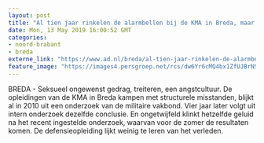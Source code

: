 ```yaml
---
layout: post
title: "Al tien jaar rinkelen de alarmbellen bij de KMA in Breda, maar steeds blijft het misgaan"
date: Mon, 13 May 2019 16:00:52 GMT
categories: 
- noord-brabant 
- breda 
externe_link: "https://www.ad.nl/breda/al-tien-jaar-rinkelen-de-alarmbellen-bij-de-kma-in-breda-maar-steeds-blijft-het-misgaan~a69935ff/"
feature_image: "https://images4.persgroep.net/rcs/dw6Yr6cMQ4bx1ZfUJBrNSovx4EI/diocontent/121001745/_fitwidth/400/?appId=21791a8992982cd8da851550a453bd7f&quality=0.7"
---
```


BREDA - Seksueel ongewenst gedrag, treiteren, een angstcultuur. De opleidingen van de KMA in Breda kampen met structurele misstanden, blijkt al in 2010 uit een onderzoek van de militaire vakbond. Vier jaar later volgt uit intern onderzoek dezelfde conclusie. En ongetwijfeld klinkt hetzelfde geluid na het recent ingestelde onderzoek, waarvan voor de zomer de resultaten komen. De defensieopleiding lijkt weinig te leren van het verleden.
